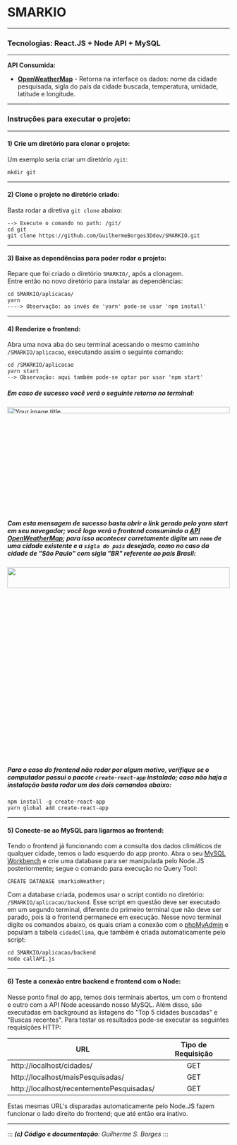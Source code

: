 # SMARKIO
---
### Tecnologias: React.JS + Node API + MySQL 
---
__API Consumida:__

- __[OpenWeatherMap](https://openweathermap.org/api)__ - 
 Retorna na interface os dados: nome da cidade pesquisada, sigla do país da cidade buscada, temperatura, umidade,                
latitude e longitude.
---
### **Instruções para executar o projeto:** 
---
#### **1) Crie um diretório para clonar o projeto:**
Um exemplo seria criar um diretório `/git`:

```
mkdir git
```
---
#### **2) Clone o projeto no diretório criado:**
Basta rodar a diretiva `git clone` abaixo:

    --> Execute o comando no path: /git/
    cd git
    git clone https://github.com/GuilhermeBorges3Ddev/SMARKIO.git
---
#### **3) Baixe as dependências para poder rodar o projeto:**
Repare que foi criado o diretório `SMARKIO/`, após a clonagem.  
Entre então no novo diretório para instalar as dependências:
```
cd SMARKIO/aplicacao/
yarn
----> Observação: ao invés de 'yarn' pode-se usar 'npm install'
``` 
---
#### **4) Renderize o frontend:**
Abra uma nova aba do seu terminal acessando o mesmo caminho `/SMARKIO/aplicacao`, executando assim o seguinte comando:

    cd /SMARKIO/aplicacao
    yarn start
    --> Observação: aqui também pode-se optar por usar 'npm start'

##### Em caso de sucesso você verá o seguinte retorno no terminal:

<img src="https://user-images.githubusercontent.com/19985305/68077884-92c28500-fdaa-11e9-92d6-d9b687f0b7b3.png" alt="Your image title" width="100%" height="6%"/>

##### Com esta mensagem de sucesso basta abrir o link gerado pelo **yarn start** em seu navegador; você logo verá o frontend consumindo a <u>API OpenWeatherMap</u>; para isso acontecer corretamente digite um `nome` de uma cidade existente e a `sigla do país` desejado, como no caso da cidade de "São Paulo" com sigla "BR" referente ao país Brasil:

<img src="https://user-images.githubusercontent.com/19985305/68078019-1d0be880-fdad-11e9-8915-45f363c5e042.png" width="100%" height="11%"/>

##### Para o caso do frontend não rodar por algum motivo, verifique se o computador possui o pacote `create-react-app` instalado; caso não haja a instalação basta rodar um dos dois comandos abaixo: 
    npm install -g create-react-app
    yarn global add create-react-app
---
#### **5) Conecte-se ao MySQL para ligarmos ao frontend:** 
Tendo o frontend já funcionando com a consulta dos dados climáticos de qualquer cidade, temos o lado esquerdo do app pronto. Abra o seu <u>MySQL Workbench</u> e crie uma database para ser manipulada pelo Node.JS posteriormente; segue o comando para execução no Query Tool:
    
    CREATE DATABASE smarkioWeather;
    
Com a database criada, podemos usar o script contido no diretório: `/SMARKIO/aplicacao/backend`. Esse script em questão deve ser executado em um segundo terminal, diferente do primeiro terminal que não deve ser parado, pois lá o frontend permanece em execução. Nesse novo terminal digite os comandos abaixo, os quais criam a conexão com o <u>phpMyAdmin</u> e populam a tabela `cidadeClima`, que também é criada  automaticamente pelo script:

    cd SMARKIO/aplicacao/backend
    node callAPI.js

---
#### **6) Teste a conexão entre backend e frontend com o Node:**
Nesse ponto final do app, temos dois terminais abertos, um com o frontend e outro com a API Node acessando nosso MySQL. Além disso, são executadas em background as listagens do "Top 5 cidades buscadas" e "Buscas recentes". Para testar os resultados pode-se executar as seguintes requisições HTTP:

| URL           | Tipo de Requisição|
| ------------- |:-------------:|
| http://localhost/cidades/                 | GET           |
| http://localhost/maisPesquisadas/         | GET           |
| http://localhost/recentementePesquisadas/ | GET           |

Estas mesmas URL's disparadas automaticamente pelo Node.JS fazem funcionar o lado direito do frontend; que até então era inativo.
 
***

::: 
***(c) Código e documentação**: Guilherme S. Borges*
:::

